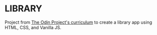 
# LIBRARY
Project from [The Odin Project's curriculum](https://theodinproject.com) to create a library app using HTML, CSS, and Vanilla JS.
